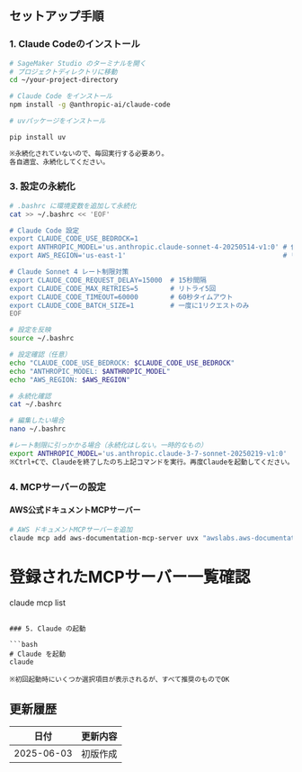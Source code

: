 ## セットアップ手順

### 1. Claude Codeのインストール

```bash
# SageMaker Studio のターミナルを開く
# プロジェクトディレクトリに移動
cd ~/your-project-directory

# Claude Code をインストール
npm install -g @anthropic-ai/claude-code

# uvパッケージをインストール

pip install uv

※永続化されていないので、毎回実行する必要あり。
各自適宜、永続化してください。
```

### 3. 設定の永続化

```bash
# .bashrc に環境変数を追加して永続化
cat >> ~/.bashrc << 'EOF'

# Claude Code 設定
export CLAUDE_CODE_USE_BEDROCK=1
export ANTHROPIC_MODEL='us.anthropic.claude-sonnet-4-20250514-v1:0' # 使用するAIモデルを指定
export AWS_REGION='us-east-1'                                       # リージョンを指定

# Claude Sonnet 4 レート制限対策
export CLAUDE_CODE_REQUEST_DELAY=15000  # 15秒間隔
export CLAUDE_CODE_MAX_RETRIES=5        # リトライ5回
export CLAUDE_CODE_TIMEOUT=60000        # 60秒タイムアウト
export CLAUDE_CODE_BATCH_SIZE=1         # 一度に1リクエストのみ
EOF

# 設定を反映
source ~/.bashrc

# 設定確認（任意）
echo "CLAUDE_CODE_USE_BEDROCK: $CLAUDE_CODE_USE_BEDROCK"
echo "ANTHROPIC_MODEL: $ANTHROPIC_MODEL"
echo "AWS_REGION: $AWS_REGION"

# 永続化確認
cat ~/.bashrc

# 編集したい場合
nano ~/.bashrc

#レート制限に引っかかる場合（永続化はしない。一時的なもの）
export ANTHROPIC_MODEL='us.anthropic.claude-3-7-sonnet-20250219-v1:0'
※Ctrl+Cで、Claudeを終了したのち上記コマンドを実行。再度Claudeを起動してください。
```

### 4. MCPサーバーの設定

#### AWS公式ドキュメントMCPサーバー
```bash
# AWS ドキュメントMCPサーバーを追加
claude mcp add aws-documentation-mcp-server uvx "awslabs.aws-documentation-mcp-server@latest"
```

# 登録されたMCPサーバー一覧確認
claude mcp list

```

### 5. Claude の起動

```bash
# Claude を起動
claude

※初回起動時にいくつか選択項目が表示されるが、すべて推奨のものでOK

```



## 更新履歴

| 日付 | 更新内容 |
|------|----------|
| 2025-06-03 | 初版作成 |
